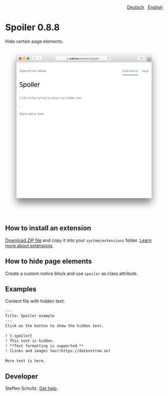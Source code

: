 <p align="right"><a href="README-de.md">Deutsch</a> &nbsp; <a href="README.md">English</a></p>

# Spoiler 0.8.8

Hide certain page elements.

<p align="center"><img src="SCREENSHOT.png" alt="Screenshot"></p>

## How to install an extension

[Download ZIP file](https://github.com/schulle4u/yellow-spoiler/archive/refs/heads/main.zip) and copy it into your `system/extensions` folder. [Learn more about extensions](https://github.com/annaesvensson/yellow-update).

## How to hide page elements

Create a custom notice block and use `spoiler` as class attribute. 

## Examples

Content file with hidden text:

~~~
---
Title: Spoiler example
---
Click on the button to show the hidden text. 

! {.spoiler}
! This text is hidden.  
! **Text formatting is supported.**
! [Links and images too](https://datenstrom.se)

More text is here. 
~~~

## Developer

Steffen Schultz. [Get help](https://datenstrom.se/yellow/help/).
